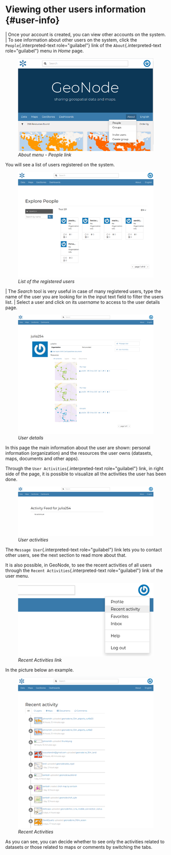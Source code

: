 # Viewing other users information {#user-info}

| Once your account is created, you can view other accounts on the system.
| To see information about other users on the system, click the `People`{.interpreted-text role="guilabel"} link of the `About`{.interpreted-text role="guilabel"} menu in *Home* page.

<figure>
<img src="img/people_link.png" class="align-center" alt="img/people_link.png" />
<figcaption><em>About menu - People link</em></figcaption>
</figure>

You will see a list of users registered on the system.

<figure>
<img src="img/registered_users_list.png" class="align-center" alt="img/registered_users_list.png" />
<figcaption><em>List of the registered users</em></figcaption>
</figure>

| The *Search* tool is very useful in case of many registered users, type the name of the user you are looking for in the input text field to filter the users list.
| Select a user and click on its *username* to access to the user details page.

<figure>
<img src="img/user_details.png" class="align-center" alt="img/user_details.png" />
<figcaption><em>User details</em></figcaption>
</figure>

In this page the main information about the user are shown: personal information (organization) and the resources the user owns (datasets, maps, documents and other apps).

Through the `User Activities`{.interpreted-text role="guilabel"} link, in right side of the page, it is possible to visualize all the activities the user has been done.

<figure>
<img src="img/user_activities.png" class="align-center" alt="img/user_activities.png" />
<figcaption><em>User activities</em></figcaption>
</figure>

The `Message User`{.interpreted-text role="guilabel"} link lets you to contact other users, see the next section to read more about that.

It is also possible, in GeoNode, to see the recent activities of all users through the `Recent Activities`{.interpreted-text role="guilabel"} link of the user menu.

<figure>
<img src="img/recent_activities_link.png" class="align-center" alt="img/recent_activities_link.png" />
<figcaption><em>Recent Activities link</em></figcaption>
</figure>

In the picture below an example.

<figure>
<img src="img/recent_activities.png" class="align-center" alt="img/recent_activities.png" />
<figcaption><em>Recent Activities</em></figcaption>
</figure>

As you can see, you can decide whether to see only the activities related to datasets or those related to maps or comments by switching the tabs.

